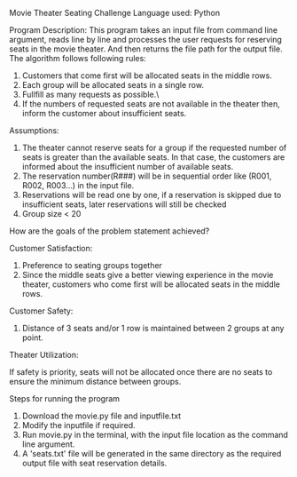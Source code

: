 Movie Theater Seating Challenge
Language used: Python

Program Description: 
This program takes an input file from command line argument, reads line by line and processes the user requests for reserving seats in the movie theater. And then returns the file path for the output file.
The algorithm follows following rules:
1. Customers that come first will be allocated seats in the middle rows.
2. Each group will be allocated seats in a single row.
3. Fullfill as many requests as possible.\
4. If the numbers of requested seats are not available in the theater then, inform the customer about insufficient seats.

Assumptions:

1. The theater cannot reserve seats for a group if the requested number of seats is greater than the available seats. In that case, the customers are informed about the insufficient number of available seats.
2. The reservation number(R###) will be in sequential order like (R001, R002, R003...) in the input file.
3. Reservations will be read one by one, if a reservation is skipped due to insufficient seats, later reservations will still be checked
4. Group size < 20

How are the goals of the problem statement achieved?

Customer Satisfaction:

1. Preference to seating groups together
2. Since the middle seats give a better viewing experience in the movie theater, customers who come first will be allocated seats in the middle rows.

Customer Safety:
1. Distance of 3 seats and/or 1 row is maintained between 2 groups at any point.

Theater Utilization:

If safety is priority, seats will not be allocated once there are no seats to ensure the minimum distance between groups.

Steps for running the program

1. Download the movie.py file and inputfile.txt
2. Modify the inputfile if required.
2. Run movie.py in the terminal, with the input file location as the command line argument.
3. A 'seats.txt' file will be generated in the same directory as the required output file with seat reservation details.
